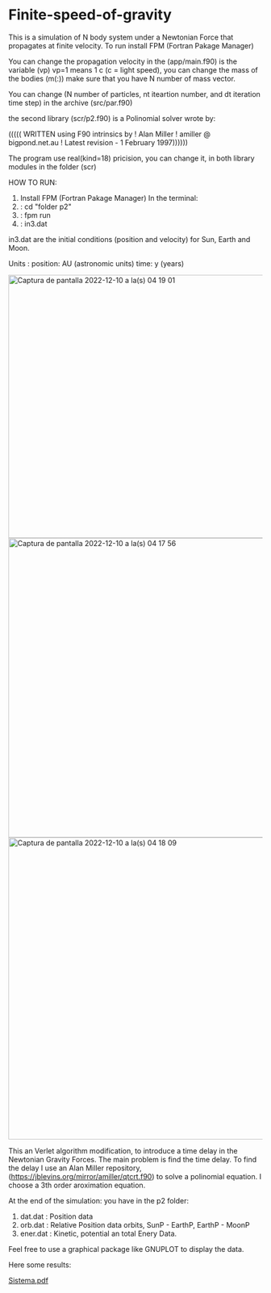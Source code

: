 # Finite-speed-of-gravity
This is a simulation of N body system under a Newtonian Force that propagates at finite velocity. 
To run install FPM (Fortran Pakage Manager) 

You can change the propagation velocity in the (app/main.f90) is the variable (vp) vp=1 means 1 c (c = light speed), you can change the mass of the bodies (m(:)) make sure that you have N number of mass vector.

You can change (N number of particles, nt iteartion number, and dt iteration time step) in the archive (src/par.f90) 

the second library (scr/p2.f90) is a Polinomial solver wrote by: 

((((( WRITTEN using F90 intrinsics by
  !        Alan Miller
  !        amiller @ bigpond.net.au
  !     Latest revision - 1 February 1997))))))
  
  
  The program use real(kind=18) pricision, you can change it, in both library modules in the folder (scr)
  
 HOW TO RUN:
 
 1) Install FPM (Fortran Pakage Manager) 
 In the terminal:
2) : cd "folder p2" 
3) : fpm run
4) : in3.dat 

in3.dat are the initial conditions (position and velocity) for Sun, Earth and Moon. 

Units : position: AU (astronomic units)
        time:     y (years)
        
        
 <img width="522" alt="Captura de pantalla 2022-12-10 a la(s) 04 19 01" src="https://user-images.githubusercontent.com/93294992/206842982-c5350db5-922f-4524-afb0-0136f3a17e05.png">
<img width="594" alt="Captura de pantalla 2022-12-10 a la(s) 04 17 56" src="https://user-images.githubusercontent.com/93294992/206843063-5c49782f-1aa9-49ef-9f94-187f5ef0b6f7.png">
<img width="599" alt="Captura de pantalla 2022-12-10 a la(s) 04 18 09" src="https://user-images.githubusercontent.com/93294992/206843068-ee8300dc-ef7e-4fff-8f0c-0a5af64e7c24.png">
     
     
 This an Verlet algorithm modification, to introduce a time delay in the Newtonian Gravity Forces. The main problem is find the time delay. To find the delay I use an Alan Miller repository,(https://jblevins.org/mirror/amiller/qtcrt.f90) to solve a polinomial equation. I choose a 3th order aroximation equation. 
 
 
At the end of the simulation: you have in the p2 folder:

1) dat.dat : Position data 
2) orb.dat : Relative Position data orbits, SunP - EarthP, EarthP - MoonP
3) ener.dat : Kinetic, potential an total Enery Data.

Feel free to use a graphical package like GNUPLOT to display the data.

Here some results:

[Sistema.pdf](https://github.com/Demonioon1/Finite-speed-of-gravity/files/10199689/Sistema.pdf)


